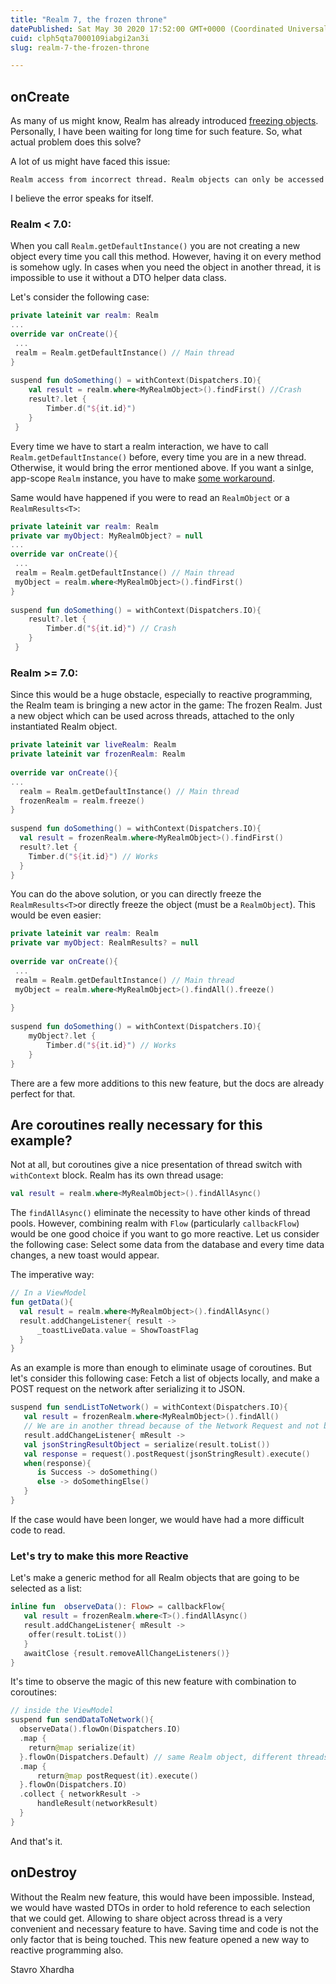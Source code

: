 ```yaml
---
title: "Realm 7, the frozen throne"
datePublished: Sat May 30 2020 17:52:00 GMT+0000 (Coordinated Universal Time)
cuid: clph5qta7000109iabgi2an3i
slug: realm-7-the-frozen-throne

---
```


onCreate
--------

As many of us might know, Realm has already introduced [freezing objects](https://realm.io/docs/kotlin/latest/#freezing-objects). Personally, I have been waiting for long time for such feature. So, what actual problem does this solve?

A lot of us might have faced this issue:


```plain
Realm access from incorrect thread. Realm objects can only be accessed on the thread they were created.
```

I believe the error speaks for itself.

### Realm < 7.0:

When you call `Realm.getDefaultInstance()` you are not creating a new object every time you call this method. However, having it on every method is somehow ugly. In cases when you need the object in another thread, it is impossible to use it without a DTO helper data class.

Let's consider the following case:

```kotlin
private lateinit var realm: Realm  
...  
override var onCreate(){  
 ...  
 realm = Realm.getDefaultInstance() // Main thread  
}  
   
suspend fun doSomething() = withContext(Dispatchers.IO){  
    val result = realm.where<MyRealmObject>().findFirst() //Crash  
    result?.let {  
        Timber.d("${it.id}")  
  	}  
 }
```

Every time we have to start a realm interaction, we have to call `Realm.getDefaultInstance()` before, every time you are in a new thread. Otherwise, it would bring the error mentioned above. If you want a sinlge, app-scope `Realm` instance, you have to make [some workaround](https://stackoverflow.com/questions/46334631/dagger-2-should-i-use-a-singleton-realm-instance).

Same would have happened if you were to read an `RealmObject` or a `RealmResults<T>`:

```kotlin
private lateinit var realm: Realm  
private var myObject: MyRealmObject? = null  
...  
override var onCreate(){  
 ...  
 realm = Realm.getDefaultInstance() // Main thread  
 myObject = realm.where<MyRealmObject>().findFirst()  
}  
  
suspend fun doSomething() = withContext(Dispatchers.IO){  
    result?.let {  
        Timber.d("${it.id}") // Crash  
    }  
 }
```

### Realm >= 7.0:

Since this would be a huge obstacle, especially to reactive programming, the Realm team is bringing a new actor in the game: The frozen Realm. Just a new object which can be used across threads, attached to the only instantiated Realm object.

```kotlin
private lateinit var liveRealm: Realm  
private lateinit var frozenRealm: Realm  
   
override var onCreate(){  
...  
  realm = Realm.getDefaultInstance() // Main thread  
  frozenRealm = realm.freeze()   
}  
  
suspend fun doSomething() = withContext(Dispatchers.IO){  
  val result = frozenRealm.where<MyRealmObject>().findFirst()  
  result?.let {  
    Timber.d("${it.id}") // Works  
  }  
}  

```

You can do the above solution, or you can directly freeze the `RealmResults<T>`or directly freeze the object (must be a `RealmObject`). This would be even easier:

```kotlin
private lateinit var realm: Realm  
private var myObject: RealmResults? = null  
   
override var onCreate(){  
 ...  
 realm = Realm.getDefaultInstance() // Main thread  
 myObject = realm.where<MyRealmObject>().findAll().freeze()  
   
}  
   
suspend fun doSomething() = withContext(Dispatchers.IO){  
    myObject?.let {  
        Timber.d("${it.id}") // Works  
    }  
}
```

There are a few more additions to this new feature, but the docs are already perfect for that.

Are coroutines really necessary for this example?
-------------------------------------------------

Not at all, but coroutines give a nice presentation of thread switch with `withContext` block. Realm has its own thread usage:

```kotlin
val result = realm.where<MyRealmObject>().findAllAsync()  
```

The `findAllAsync()` eliminate the necessity to have other kinds of thread pools. However, combining realm with `Flow` (particularly `callbackFlow`) would be one good choice if you want to go more reactive. Let us consider the following case: Select some data from the database and every time data changes, a new toast would appear.

The imperative way:

```kotlin
// In a ViewModel  
fun getData(){  
  val result = realm.where<MyRealmObject>().findAllAsync()  
  result.addChangeListener{ result ->  
      _toastLiveData.value = ShowToastFlag  
  }  
}
```

As an example is more than enough to eliminate usage of coroutines. But let's consider this following case: Fetch a list of objects locally, and make a POST request on the network after serializing it to JSON.

```kotlin
suspend fun sendListToNetwork() = withContext(Dispatchers.IO){  
   val result = frozenRealm.where<MyRealmObject>().findAll()  
   // We are in another thread because of the Network Request and not because of Realm  
   result.addChangeListener{ mResult ->  
   val jsonStringResultObject = serialize(result.toList())  
   val response = request().postRequest(jsonStringResult).execute()  
   when(response){  
      is Success -> doSomething()  
      else -> doSomethingElse()  
   }  
}
```

If the case would have been longer, we would have had a more difficult code to read.

### Let's try to make this more Reactive

Let's make a generic method for all Realm objects that are going to be selected as a list:

```kotlin
inline fun  observeData(): Flow> = callbackFlow{  
   val result = frozenRealm.where<T>().findAllAsync()  
   result.addChangeListener{ mResult ->  
    offer(result.toList())  
   }  
   awaitClose {result.removeAllChangeListeners()}  
}
```

It's time to observe the magic of this new feature with combination to coroutines:

```kotlin
// inside the ViewModel  
suspend fun sendDataToNetwork(){  
  observeData().flowOn(Dispatchers.IO)  
  .map {  
    return@map serialize(it)  
  }.flowOn(Dispatchers.Default) // same Realm object, different threads  
  .map {  
      return@map postRequest(it).execute()  
  }.flowOn(Dispatchers.IO)  
  .collect { networkResult ->  
      handleResult(networkResult)  
  }  
}
```

And that's it.

onDestroy
---------

Without the Realm new feature, this would have been impossible. Instead, we would have wasted DTOs in order to hold reference to each selection that we could get. Allowing to share object across thread is a very convenient and necessary feature to have. Saving time and code is not the only factor that is being touched. This new feature opened a new way to reactive programming also.

Stavro Xhardha

